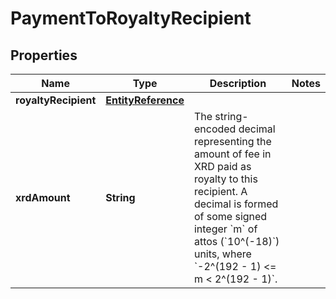 

# PaymentToRoyaltyRecipient


## Properties

| Name | Type | Description | Notes |
|------------ | ------------- | ------------- | -------------|
|**royaltyRecipient** | [**EntityReference**](EntityReference.md) |  |  |
|**xrdAmount** | **String** | The string-encoded decimal representing the amount of fee in XRD paid as royalty to this recipient. A decimal is formed of some signed integer &#x60;m&#x60; of attos (&#x60;10^(-18)&#x60;) units, where &#x60;-2^(192 - 1) &lt;&#x3D; m &lt; 2^(192 - 1)&#x60;.  |  |



